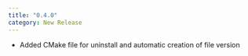 ```yaml
---
title: "0.4.0"
category: New Release
---
```

- Added CMake file for uninstall and automatic creation of file version
